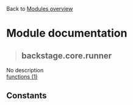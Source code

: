 Back to [Modules overview](https://github.com/pyrustic/backstage/blob/master/docs/modules/README.md)
  
# Module documentation
>## backstage.core.runner
No description
<br>
[functions (1)](https://github.com/pyrustic/backstage/blob/master/docs/modules/content/backstage.core.runner/functions.md)


## Constants
```python

```

